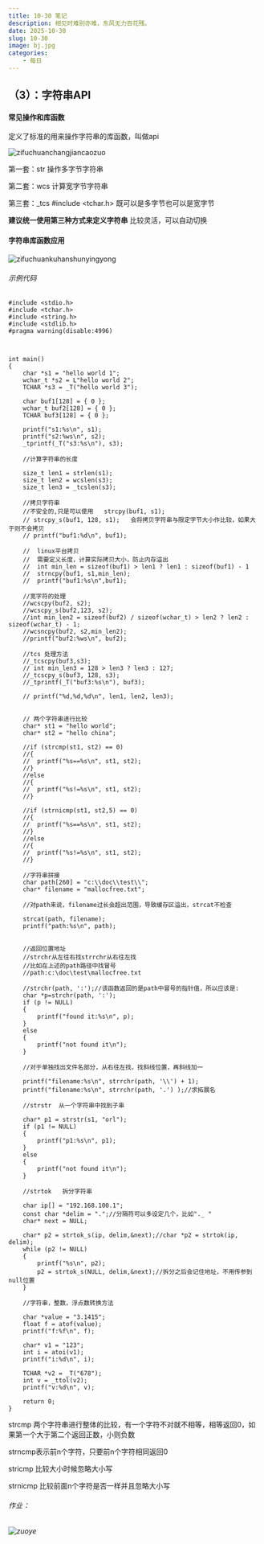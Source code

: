 ```yaml
---
title: 10-30 笔记
description: 相见时难别亦难，东风无力百花残。
date: 2025-10-30
slug: 10-30
image: bj.jpg
categories:
    - 每日
---
```


## （3）：字符串API

#### 常见操作和库函数

定义了标准的用来操作字符串的库函数，叫做api

![zifuchuanchangjiancaozuo](zifuchuanchangjiancaozuo.png)

第一套：str  操作多字节字符串

第二套：wcs   计算宽字节字符串

第三套：_tcs     #include <tchar.h>    既可以是多字节也可以是宽字节

**建议统一使用第三种方式来定义字符串**   比较灵活，可以自动切换

 #### 字符串库函数应用

![zifuchuankuhanshunyingyong](zifuchuankuhanshunyingyong.png)

###### 示例代码

```
#include <stdio.h>
#include <tchar.h>
#include <string.h>
#include <stdlib.h>
#pragma warning(disable:4996)



int main()
{
	char *s1 = "hello world 1";
	wchar_t *s2 = L"hello world 2";
	TCHAR *s3 = _T("hello world 3");

	char buf1[128] = { 0 };
	wchar_t buf2[128] = { 0 };
	TCHAR buf3[128] = { 0 };

	printf("s1:%s\n", s1);
	printf("s2:%ws\n", s2);
	_tprintf(_T("s3:%s\n"), s3);

	//计算字符串的长度

	size_t len1 = strlen(s1);
	size_t len2 = wcslen(s3);
	size_t len3 = _tcslen(s3);

	//拷贝字符串
	//不安全的,只是可以使用	strcpy(buf1, s1);    
	// strcpy_s(buf1, 128, s1);   会将拷贝字符串与限定字节大小作比较，如果大于则不会拷贝
	// printf("buf1:%d\n", buf1);

	//  linux平台拷贝
	// 	需要定义长度，计算实际拷贝大小，防止内存溢出
	//  int min_len = sizeof(buf1) > len1 ? len1 : sizeof(buf1) - 1
	//	strncpy(buf1, s1,min_len);
	//  printf("buf1:%s\n",buf1);

	//宽字符的处理
	//wcscpy(buf2, s2);
	//wcscpy_s(buf2,123, s2);
	//int min_len2 = sizeof(buf2) / sizeof(wchar_t) > len2 ? len2 : sizeof(wchar_t) - 1;
	//wcsncpy(buf2, s2,min_len2);
	//printf("buf2:%ws\n", buf2);

	//tcs 处理方法
	//_tcscpy(buf3,s3);
	// int min_len3 = 128 > len3 ? len3 : 127;
	//_tcscpy_s(buf3, 128, s3);
	//_tprintf(_T("buf3:%s\n"), buf3);
	
	// printf("%d,%d,%d\n", len1, len2, len3);


	// 两个字符串进行比较
	char* st1 = "hello world";
	char* st2 = "hello china";

	//if (strcmp(st1, st2) == 0)
	//{
	//	printf("%s==%s\n", st1, st2);
	//}
	//else
	//{
	//	printf("%s!=%s\n", st1, st2);
	//}

	//if (strnicmp(st1, st2,5) == 0)
	//{
	//	printf("%s==%s\n", st1, st2);
	//}
	//else
	//{
	//	printf("%s!=%s\n", st1, st2);
	//}

	//字符串拼接
	char path[260] = "c:\\doc\\test\\";
	char* filename = "mallocfree.txt";

	//对path来说，filename过长会超出范围，导致缓存区溢出，strcat不检查

	strcat(path, filename);
	printf("path:%s\n", path);


	//返回位置地址
	//strchr从左往右找strrchr从右往左找
	//比如在上述的path路径中找冒号
	//path:c:\doc\test\mallocfree.txt

	//strchr(path, ':');//该函数返回的是path中冒号的指针值，所以应该是:
	char *p=strchr(path, ':');
	if (p != NULL)
	{
		printf("found it:%s\n", p);
	}
	else
	{
		printf("not found it\n");
	}

	//对于单独找出文件名部分，从右往左找，找斜线位置，再斜线加一

	printf("filename:%s\n", strrchr(path, '\\') + 1);
	printf("filename:%s\n", strrchr(path, '.') );//求拓展名

	//strstr  从一个字符串中找到子串

	char* p1 = strstr(s1, "orl");
	if (p1 != NULL)
	{
		printf("p1:%s\n", p1);
	}
	else
	{
		printf("not found it\n");
	}

	//strtok   拆分字符串

	char ip[] = "192.168.100.1";
	const char *delim = ".";//分隔符可以多设定几个，比如"._ "
	char* next = NULL;

	char* p2 = strtok_s(ip, delim,&next);//char *p2 = strtok(ip, delim);
	while (p2 != NULL)
	{
		printf("%s\n", p2);
		p2 = strtok_s(NULL, delim,&next);//拆分之后会记住地址，不用传参到null位置
	}

	//字符串，整数，浮点数转换方法
	
	char *value = "3.1415";
	float f = atof(value);
	printf("f:%f\n", f);

	char* v1 = "123";
	int i = atoi(v1);
	printf("i:%d\n", i);

	TCHAR *v2 = _T("678");
	int v = _ttol(v2);
	printf("v:%d\n", v);

	return 0;
}
```

strcmp 两个字符串进行整体的比较，有一个字符不对就不相等，相等返回0，如果第一个大于第二个返回正数，小则负数

strncmp表示前n个字符，只要前n个字符相同返回0

stricmp 比较大小时候忽略大小写

strnicmp 比较前面n个字符是否一样并且忽略大小写



###### 作业：

###### ![zuoye](zuoye.png)



